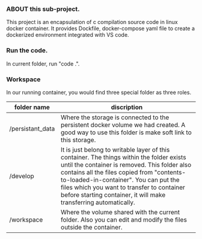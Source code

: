 
### ABOUT this sub-project.
This project is an encapsulation of c compilation source code in linux docker container.  It provides Dockfile, docker-compose yaml file to create a dockerized environment integrated with VS code.

### Run the code.
In current folder, run "code .".

### Workspace
In our running container, you would find three special folder as three roles.

|folder name|discription|
|-|-|
|/persistant_data|Where the storage is connected to the persistent docker volume we had created. A good way to use this folder is make soft link to this storage.
|/develop|It is just belong to writable layer of this container. The things within the folder exists until the container is removed. This folder also contains all the files copied from "contents-to-loaded-in-container". You can put the files which you want to transfer to container before starting container, it will make transferring automatically.|
|/workspace|Where the volume shared with the current folder. Also you can edit and modify the files outside the container.|
